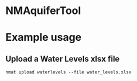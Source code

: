 # NMAquiferTool


# Example usage
## Upload a Water Levels xlsx file

```shell
nmat upload waterlevels --file water_levels.xlsx
```
